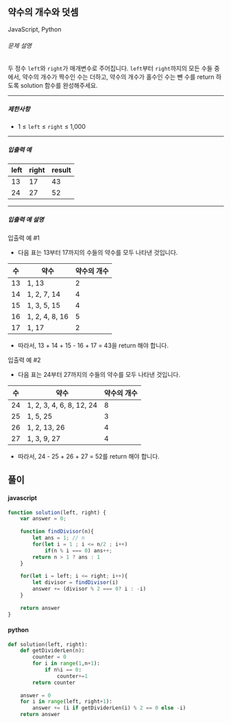 ## 약수의 개수와 덧셈

JavaScript, Python

###### 문제 설명

두 정수 `left`와 `right`가 매개변수로 주어집니다. `left`부터 `right`까지의 모든 수들 중에서, 약수의 개수가 짝수인 수는 더하고, 약수의 개수가 홀수인 수는 뺀 수를 return 하도록 solution 함수를 완성해주세요.

* * * * *

##### 제한사항

-   1 ≤ `left` ≤ `right` ≤ 1,000

* * * * *

##### 입출력 예

| left | right | result |
| --- | --- | --- |
| 13 | 17 | 43 |
| 24 | 27 | 52 |

* * * * *

##### 입출력 예 설명

입출력 예 #1

-   다음 표는 13부터 17까지의 수들의 약수를 모두 나타낸 것입니다.

| 수 | 약수 | 약수의 개수 |
| --- | --- | --- |
| 13 | 1, 13 | 2 |
| 14 | 1, 2, 7, 14 | 4 |
| 15 | 1, 3, 5, 15 | 4 |
| 16 | 1, 2, 4, 8, 16 | 5 |
| 17 | 1, 17 | 2 |

-   따라서, 13 + 14 + 15 - 16 + 17 = 43을 return 해야 합니다.

입출력 예 #2

-   다음 표는 24부터 27까지의 수들의 약수를 모두 나타낸 것입니다.

| 수 | 약수 | 약수의 개수 |
| --- | --- | --- |
| 24 | 1, 2, 3, 4, 6, 8, 12, 24 | 8 |
| 25 | 1, 5, 25 | 3 |
| 26 | 1, 2, 13, 26 | 4 |
| 27 | 1, 3, 9, 27 | 4 |

-   따라서, 24 - 25 + 26 + 27 = 52를 return 해야 합니다.

## 풀이

#### javascript
```javascript
function solution(left, right) {
    var answer = 0;
    
    function findDivisor(n){
        let ans = 1; // n
        for(let i = 1 ; i <= n/2 ; i++)
            if(n % i === 0) ans++;
        return n > 1 ? ans : 1
    }
    
    for(let i = left; i <= right; i++){
        let divisor = findDivisor(i)
        answer += (divisor % 2 === 0? i : -i)
    }
    
    return answer
}
```  
#### python
```python
def solution(left, right):
    def getDividerLen(n):
        counter = 0
        for i in range(1,n+1):
            if n%i == 0:
                counter+=1
        return counter
    
    answer = 0
    for i in range(left, right+1):
        answer += (i if getDividerLen(i) % 2 == 0 else -i)
    return answer
```